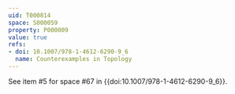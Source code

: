 ```yaml
---
uid: T000814
space: S000059
property: P000009
value: true
refs:
- doi: 10.1007/978-1-4612-6290-9_6
  name: Counterexamples in Topology
---
```


See item #5 for space #67 in {{doi:10.1007/978-1-4612-6290-9_6}}.

